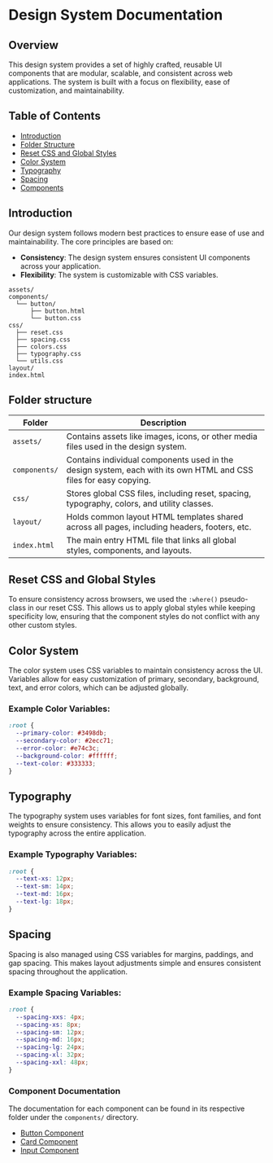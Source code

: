 # Design System Documentation

## Overview

This design system provides a set of highly crafted, reusable UI components that are modular, scalable, and consistent across web applications. The system is built with a focus on flexibility, ease of customization, and maintainability.

## Table of Contents

- [Introduction](#introduction)
- [Folder Structure](#folder-structure)
- [Reset CSS and Global Styles](#reset-css-and-global-styles)
- [Color System](#color-system)
- [Typography](#typography)
- [Spacing](#spacing)
- [Components](#component-documentation)

## Introduction

Our design system follows modern best practices to ensure ease of use and maintainability. The core principles are based on:

- **Consistency**: The design system ensures consistent UI components across your application.
- **Flexibility**: The system is customizable with CSS variables.

```plaintext
assets/
components/
  └── button/
      ├── button.html
      └── button.css
css/
  ├── reset.css
  ├── spacing.css
  ├── colors.css
  ├── typography.css
  └── utils.css
layout/
index.html
```

## Folder structure

| **Folder**    | **Description**                                                                                                  |
| ------------- | ---------------------------------------------------------------------------------------------------------------- |
| `assets/`     | Contains assets like images, icons, or other media files used in the design system.                              |
| `components/` | Contains individual components used in the design system, each with its own HTML and CSS files for easy copying. |
| `css/`        | Stores global CSS files, including reset, spacing, typography, colors, and utility classes.                      |
| `layout/`     | Holds common layout HTML templates shared across all pages, including headers, footers, etc.                     |
| `index.html`  | The main entry HTML file that links all global styles, components, and layouts.                                  |

## Reset CSS and Global Styles

To ensure consistency across browsers, we used the `:where()` pseudo-class in our reset CSS. This allows us to apply global styles while keeping specificity low, ensuring that the component styles do not conflict with any other custom styles.

## Color System

The color system uses CSS variables to maintain consistency across the UI. Variables allow for easy customization of primary, secondary, background, text, and error colors, which can be adjusted globally.

### Example Color Variables:

```css
:root {
  --primary-color: #3498db;
  --secondary-color: #2ecc71;
  --error-color: #e74c3c;
  --background-color: #ffffff;
  --text-color: #333333;
}
```

## Typography

The typography system uses variables for font sizes, font families, and font weights to ensure consistency. This allows you to easily adjust the typography across the entire application.

### Example Typography Variables:

```css
:root {
  --text-xs: 12px;
  --text-sm: 14px;
  --text-md: 16px;
  --text-lg: 18px;
}
```

## Spacing

Spacing is also managed using CSS variables for margins, paddings, and gap spacing. This makes layout adjustments simple and ensures consistent spacing throughout the application.

### Example Spacing Variables:

```css
:root {
  --spacing-xxs: 4px;
  --spacing-xs: 8px;
  --spacing-sm: 12px;
  --spacing-md: 16px;
  --spacing-lg: 24px;
  --spacing-xl: 32px;
  --spacing-xxl: 48px;
}
```

### Component Documentation

The documentation for each component can be found in its respective folder under the `components/` directory.

- [Button Component](./components/Button/button.md)
- [Card Component](./components/Card/card.md)
- [Input Component](./components/Input/input.md)
